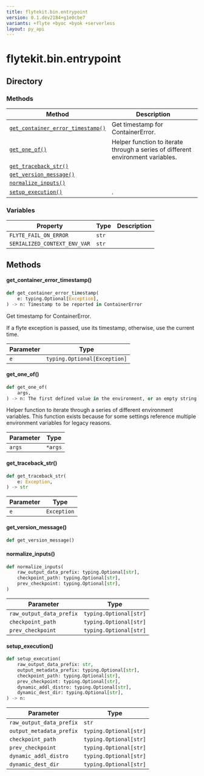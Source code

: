 ```yaml
---
title: flytekit.bin.entrypoint
version: 0.1.dev2184+g1e0cbe7
variants: +flyte +byoc +byok +serverless
layout: py_api
---
```


# flytekit.bin.entrypoint

## Directory

### Methods

| Method | Description |
|-|-|
| [`get_container_error_timestamp()`](#get_container_error_timestamp) | Get timestamp for ContainerError. |
| [`get_one_of()`](#get_one_of) | Helper function to iterate through a series of different environment variables. |
| [`get_traceback_str()`](#get_traceback_str) |  |
| [`get_version_message()`](#get_version_message) |  |
| [`normalize_inputs()`](#normalize_inputs) |  |
| [`setup_execution()`](#setup_execution) | . |


### Variables

| Property | Type | Description |
|-|-|-|
| `FLYTE_FAIL_ON_ERROR` | `str` |  |
| `SERIALIZED_CONTEXT_ENV_VAR` | `str` |  |

## Methods

#### get_container_error_timestamp()

```python
def get_container_error_timestamp(
    e: typing.Optional[Exception],
) -> n: Timestamp to be reported in ContainerError
```
Get timestamp for ContainerError.

If a flyte exception is passed, use its timestamp, otherwise, use the current time.



| Parameter | Type |
|-|-|
| `e` | `typing.Optional[Exception]` |

#### get_one_of()

```python
def get_one_of(
    args,
) -> n: The first defined value in the environment, or an empty string if nothing is found.
```
Helper function to iterate through a series of different environment variables. This function exists because for
some settings reference multiple environment variables for legacy reasons.


| Parameter | Type |
|-|-|
| `args` | ``*args`` |

#### get_traceback_str()

```python
def get_traceback_str(
    e: Exception,
) -> str
```
| Parameter | Type |
|-|-|
| `e` | `Exception` |

#### get_version_message()

```python
def get_version_message()
```
#### normalize_inputs()

```python
def normalize_inputs(
    raw_output_data_prefix: typing.Optional[str],
    checkpoint_path: typing.Optional[str],
    prev_checkpoint: typing.Optional[str],
)
```
| Parameter | Type |
|-|-|
| `raw_output_data_prefix` | `typing.Optional[str]` |
| `checkpoint_path` | `typing.Optional[str]` |
| `prev_checkpoint` | `typing.Optional[str]` |

#### setup_execution()

```python
def setup_execution(
    raw_output_data_prefix: str,
    output_metadata_prefix: typing.Optional[str],
    checkpoint_path: typing.Optional[str],
    prev_checkpoint: typing.Optional[str],
    dynamic_addl_distro: typing.Optional[str],
    dynamic_dest_dir: typing.Optional[str],
) -> n:
```
| Parameter | Type |
|-|-|
| `raw_output_data_prefix` | `str` |
| `output_metadata_prefix` | `typing.Optional[str]` |
| `checkpoint_path` | `typing.Optional[str]` |
| `prev_checkpoint` | `typing.Optional[str]` |
| `dynamic_addl_distro` | `typing.Optional[str]` |
| `dynamic_dest_dir` | `typing.Optional[str]` |

